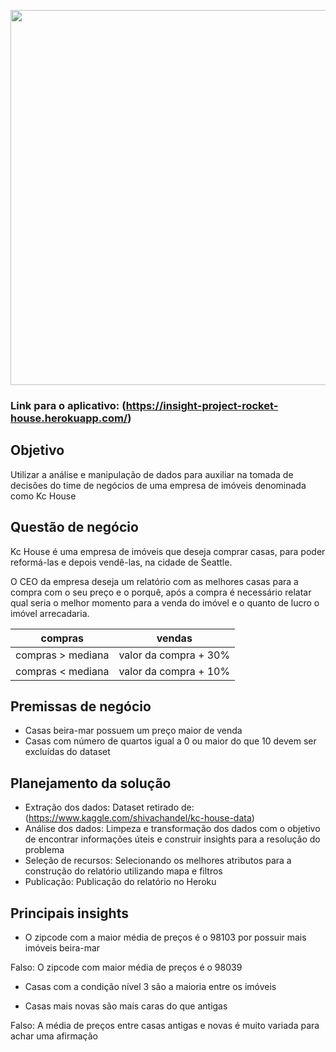 <p align="center">
  <img src="https://user-images.githubusercontent.com/67663958/122058746-4fbbf680-cdc2-11eb-9da7-8853ecf8894e.gif" width="600" />
</p>

### Link para o aplicativo: (https://insight-project-rocket-house.herokuapp.com/)
## Objetivo
Utilizar a análise e manipulação de dados para auxiliar na tomada de decisões do time de negócios de uma empresa de imóveis denominada como Kc House
 
## Questão de negócio
<p>Kc House é uma empresa de imóveis que deseja comprar casas, para poder reformá-las e depois vendê-las, na cidade de Seattle.</p>
<p>O CEO da empresa deseja um relatório com as melhores casas para a compra com o seu preço e o porquê, após a compra é necessário relatar qual seria o melhor momento para a venda do imóvel e o quanto de lucro o imóvel arrecadaria.</p>

| compras  | vendas  |   
|---|---|
| compras > mediana  | valor da compra + 30%  |  
|  compras < mediana | valor da compra + 10%  |  

## Premissas de negócio
* Casas beira-mar possuem um preço maior de venda
* Casas com número de quartos igual a 0 ou maior do que 10 devem ser excluídas do dataset

## Planejamento da solução
* Extração dos dados: Dataset retirado de: (https://www.kaggle.com/shivachandel/kc-house-data)
* Análise dos dados: Limpeza e transformação dos dados com o objetivo de encontrar informações úteis e construir insights para a resolução do problema
* Seleção de recursos: Selecionando os melhores atributos para a construção do relatório utilizando mapa e filtros
* Publicação: Publicação do relatório no Heroku

## Principais insights
* O zipcode com a maior média de preços é o 98103 por possuir mais imóveis beira-mar
<p>Falso: O zipcode com maior média de preços é o 98039</p>

* Casas com a condição nível 3 são a maioria entre os imóveis

* Casas mais novas são mais caras do que antigas
<p>Falso: A média de preços entre casas antigas e novas é muito variada para achar uma afirmação</p>
